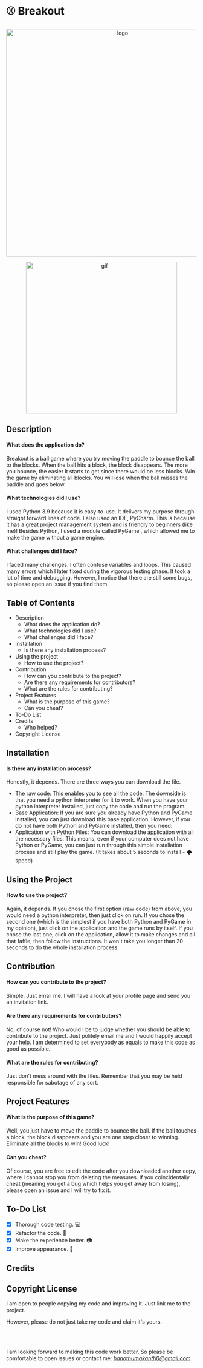 # ⚾ Breakout

<p align="center"><img src="https://user-images.githubusercontent.com/87230771/126676206-b561e8a5-76ed-4a3d-92cd-d7f4cff9fc63.jpg" alt="logo" width="600"/>
 
<p align="center"><img src="https://user-images.githubusercontent.com/87230771/126675093-d6d4e15f-8ce7-4866-9e8c-86820c1a06d3.gif" alt="gif" width="400"/>


 


## **Description**
#### What does the application do?
Breakout is a ball game where you try moving the paddle to bounce the ball to the blocks. When the ball hits a block, the block disappears. The more you bounce, the easier it starts to get since there would be less blocks. Win the game by eliminating all blocks. You will lose when the ball misses the paddle and goes below.
#### What technologies did I use?
I used Python 3.9 because it is easy-to-use. It delivers my purpose through straight forward lines of code. I also used an IDE, PyCharm. This is because it has a great project management system and is friendly to beginners (like me)! Besides Python, I used a module called PyGame , which allowed me to make the game without a game engine.
#### What challenges did I face?
I faced many challenges. I often confuse variables and loops. This caused many errors which I later fixed during the vigorous testing phase. It took a lot of time and debugging. However, I notice that there are still some bugs, so please open an issue if you find them.

## **Table of Contents**
- Description
  - What does the application do?
  - What technologies did I use?
  - What challenges did I face?
- Installation
  - Is there any installation process?
- Using the project
  - How to use the project?
- Contribution
  - How can you contribute to the project?
  - Are there any requirements for contributors?
  - What are the rules for contributing?
- Project Features
  - What is the purpose of this game?
  - Can you cheat?
- To-Do List
- Credits
  - Who helped?
- Copyright License

## **Installation**
#### Is there any installation process?
Honestly, it depends. There are three ways you can download the file.
 - The raw code: This enables you to see all the code. The downside is that you need a python interpreter for it to work. When you have your python interpreter installed, just copy the code and run the program.
 - Base Application: If you are sure you already have Python and PyGame installed, you can just download this base application. However, if you do not have both Python and PyGame installed, then you need:
 - Application with Python Files: You can download the application with all the necessary files. This means, even if your computer does not have Python or PyGame, you can just run through this simple installation process and still play the game. (It takes about 5 seconds to install - 🌩️ speed)

## **Using the Project**
#### How to use the project?
Again, it depends. 
 If you chose the first option (raw code) from above, you would need a python interpreter, then just click on run. 
 If you chose the second one (which is the simplest if you have both Python and PyGame in my opinion), just click on the application and the game runs by itself. 
 If you chose the last one, click on the application, allow it to make changes and all that faffle, then follow the instructions. It won't take you longer than 20 seconds to do the whole installation process.

## **Contribution**
#### How can you contribute to the project?
Simple. Just email me. I will have a look at your profile page and send you an invitation link. 
#### Are there any requirements for contributors?
No, of course not! Who would I be to judge whether you should be able to contribute to the project. Just politely email me and I would happily accept your help. I am determined to set everybody as equals to make this code as good as possible.
#### What are the rules for contributing?
Just don't mess around with the files. Remember that you may be held responsible for sabotage of any sort.

## **Project Features**
#### What is the purpose of this game?
Well, you just have to move the paddle to bounce the ball. If the ball touches a block, the block disappears and you are one step closer to winning. Eliminate all the blocks to win! Good luck!
#### Can you cheat?
Of course, you are free to edit the code after you downloaded another copy, where I cannot stop you from deleting the measures. If you coincidentally cheat (meaning you get a bug which helps you get away from losing), please open an issue and I will try to fix it.

## **To-Do List**
- [x] Thorough code testing. 💻
- [x] Refactor the code. 💾
- [x] Make the experience better. 📷
- [x] Improve appearance. 🌻

## **Credits**


## **Copyright License**
I am open to people copying my code and improving it. Just link me to the project. 

However, please do not just take my code and claim it's yours. 

<br><br/>

I am looking forward to making this code work better. So please be comfortable to open issues or contact me: *banothumakanth0@gmail.com*
